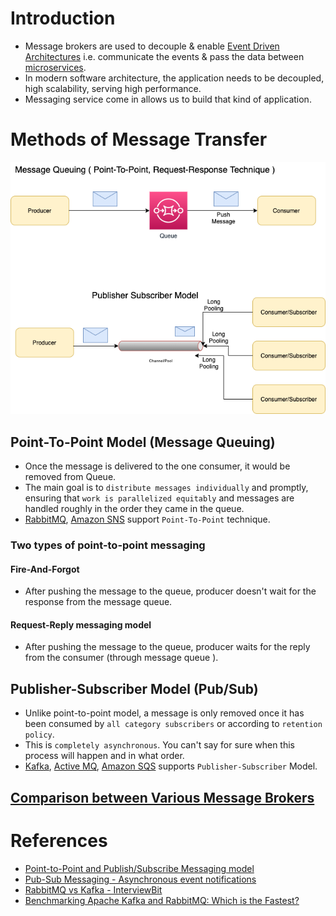 
# Introduction
- Message brokers are used to decouple & enable [Event Driven Architectures](../0_SystemGlossaries/EventDrivenArchitecture.md) i.e. communicate the events & pass the data between [microservices](../1_MicroServicesSOA).
- In modern software architecture, the application needs to be decoupled, high scalability, serving high performance. 
- Messaging service come in allows us to build that kind of application.

# Methods of Message Transfer

<img title="Message-Transfer-Model" alt="Alt text" src="assests/Traditional-Message-Patterns.drawio.png">

## Point-To-Point Model (Message Queuing)
- Once the message is delivered to the one consumer, it would be removed from Queue.
- The main goal is to `distribute messages individually` and promptly, ensuring that `work is parallelized equitably` and messages are handled roughly in the order they came in the queue.
- [RabbitMQ](RabbitMQ.md), [Amazon SNS](../../2_AWSComponents/5_MessageBrokerServices/AmazonSNS.md) support `Point-To-Point` technique.

### Two types of point-to-point messaging

#### Fire-And-Forgot
- After pushing the message to the queue, producer doesn't wait for the response from the message queue.

#### Request-Reply messaging model
- After pushing the message to the queue, producer waits for the reply from the consumer (through message queue ).

## Publisher-Subscriber Model (Pub/Sub)
- Unlike point-to-point model, a message is only removed once it has been consumed by `all category subscribers` or according to `retention policy`.
- This is `completely asynchronous`. You can't say for sure when this process will happen and in what order.
- [Kafka](Kafka.md), [Active MQ](ActiveMQ.md), [Amazon SQS](../../2_AWSComponents/5_MessageBrokerServices/AmazonSQS.md) supports `Publisher-Subscriber` Model.

## [Comparison between Various Message Brokers](KafkaVsRabbitMQVsSQSVsSNS.md)

# References
- [Point-to-Point and Publish/Subscribe Messaging model](https://programmingsharing.com/point-to-point-and-publish-subscribe-messaging-model-2efc4d2b6726)
- [Pub-Sub Messaging - Asynchronous event notifications](https://aws.amazon.com/pub-sub-messaging/)
- [RabbitMQ vs Kafka - InterviewBit](https://www.interviewbit.com/blog/rabbitmq-vs-kafka/)
- [Benchmarking Apache Kafka and RabbitMQ: Which is the Fastest?](https://www.confluent.io/blog/kafka-fastest-messaging-system/)
